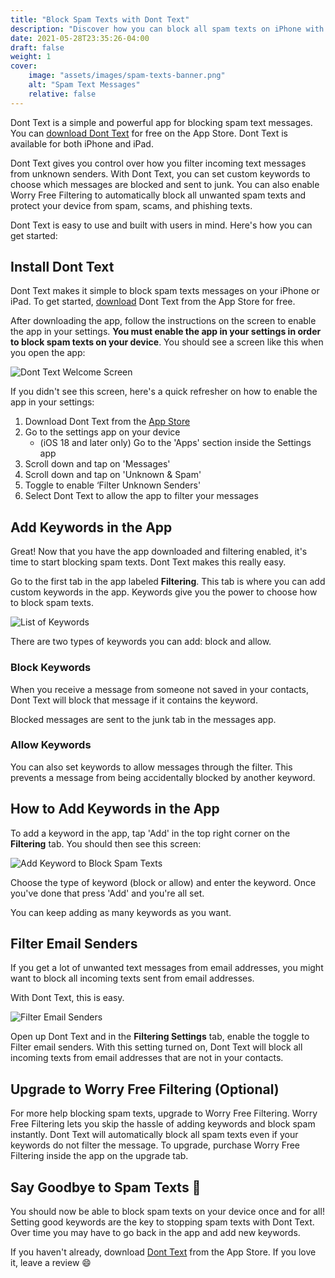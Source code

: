```yaml
---
title: "Block Spam Texts with Dont Text"
description: "Discover how you can block all spam texts on iPhone with the free Dont Text app."
date: 2021-05-28T23:35:26-04:00
draft: false
weight: 1
cover:
    image: "assets/images/spam-texts-banner.png"
    alt: "Spam Text Messages"
    relative: false 
---
```


Dont Text is a simple and powerful app for blocking spam text messages. You can [download Dont Text](https://apps.apple.com/us/app/dont-text/id1540836811) for free on the App Store. Dont Text is available for both iPhone and iPad. 

Dont Text gives you control over how you filter incoming text messages from unknown senders. With Dont Text, you can set custom keywords to choose which messages are blocked and sent to junk. You can also enable Worry Free Filtering to automatically block all unwanted spam texts and protect your device from spam, scams, and phishing texts. 

Dont Text is easy to use and built with users in mind. Here's how you can get started:

## Install Dont Text
Dont Text makes it simple to block spam texts messages on your iPhone or iPad. To get started,  [download](https://apps.apple.com/us/app/dont-text/id1540836811/) Dont Text from the App Store for free.

After downloading the app, follow the instructions on the screen to enable the app in your settings. **You must enable the app in your settings in order to block spam texts on your device**. You should see a screen like this when you open the app:

![Dont Text Welcome Screen](/assets/images/welcomeScreen.png#center "Dont Text Welcome Screen")

If you didn't see this screen, here's a quick refresher on how to enable the app in your settings:

1.  Download Dont Text from the [App Store](https://apps.apple.com/us/app/dont-text/id1540836811/)
2.  Go to the settings app on your device
    * (iOS 18 and later only) Go to the 'Apps' section inside the Settings app
3.  Scroll down and tap on 'Messages'
4.  Scroll down and tap on 'Unknown & Spam'
5. Toggle to enable ‘Filter Unknown Senders'
6.  Select Dont Text to allow the app to filter your messages

## Add Keywords in the App
Great! Now that you have the app downloaded and filtering enabled, it's time to start blocking spam texts. Dont Text makes this really easy.

Go to the first tab in the app labeled **Filtering**. This tab is where you can add custom keywords in the app. Keywords give you the power to choose how to block spam texts.

![List of Keywords](/assets/images/blockList.png#center "List of Keywords")

There are two types of keywords you can add: block and allow.

### Block Keywords
When you receive a message from someone not saved in your contacts, Dont Text will block that message if it contains the keyword.

Blocked messages are sent to the junk tab in the messages app.

### Allow Keywords
You can also set keywords to allow messages through the filter. This prevents a message from being accidentally blocked by another keyword.

## How to Add Keywords in the App
To add a keyword in the app, tap 'Add' in the top right corner on the **Filtering** tab. You should then see this screen:

![Add Keyword to Block Spam Texts](/assets/images/addKeyword.png#center "Add Keyword to Block Spam Texts")

Choose the type of keyword (block or allow) and enter the keyword. Once you've done that press 'Add' and you're all set.

You can keep adding as many keywords as you want.

## Filter Email Senders

If you get a lot of unwanted text messages from email addresses, you might want to block all incoming texts sent from email addresses.

With Dont Text, this is easy.

![Filter Email Senders](/assets/images/filter-email-senders.png#center "Filter Email Senders")

Open up Dont Text and in the **Filtering Settings** tab, enable the toggle to Filter email senders. With this setting turned on, Dont Text will block all incoming texts from email addresses that are not in your contacts.

## Upgrade to Worry Free Filtering (Optional)
For more help blocking spam texts, upgrade to Worry Free Filtering. Worry Free Filtering lets you skip the hassle of adding keywords and block spam instantly. Dont Text will automatically block all spam texts even if your keywords do not filter the message. To upgrade, purchase Worry Free Filtering inside the app on the upgrade tab.

## Say Goodbye to Spam Texts :wave:
You should now be able to block spam texts on your device once and for all! Setting good keywords are the key to stopping spam texts with Dont Text. Over time you may have to go back in the app and add new keywords.

If you haven't already, download [Dont Text](https://apps.apple.com/us/app/dont-text/id1540836811/) from the App Store. If you love it, leave a review :smile:
